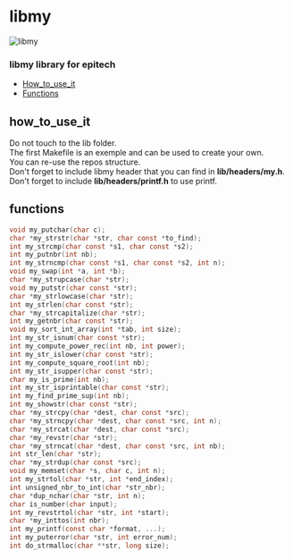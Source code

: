 # libmy

![libmy](https://github.com/user-attachments/assets/e0a0878f-5671-4609-9a10-0d61556f381e)

### libmy library for epitech

* [How_to_use_it](#how_to_use_it)
* [Functions](#functions)

## how_to_use_it
Do not touch to the lib folder.</br>
The first Makefile is an exemple and can be used to create your own.</br>
You can re-use the repos structure.</br>
Don't forget to include libmy header that you can find in __lib/headers/my.h__.</br>
Don't forget to include __lib/headers/printf.h__ to use printf.

## functions
```c
void my_putchar(char c);
char *my_strstr(char *str, char const *to_find);
int my_strcmp(char const *s1, char const *s2);
int my_putnbr(int nb);
int my_strncmp(char const *s1, char const *s2, int n);
void my_swap(int *a, int *b);
char *my_strupcase(char *str);
void my_putstr(char const *str);
char *my_strlowcase(char *str);
int my_strlen(char const *str);
char *my_strcapitalize(char *str);
int my_getnbr(char const *str);
void my_sort_int_array(int *tab, int size);
int my_str_isnum(char const *str);
int my_compute_power_rec(int nb, int power);
int my_str_islower(char const *str);
int my_compute_square_root(int nb);
int my_str_isupper(char const *str);
char my_is_prime(int nb);
int my_str_isprintable(char const *str);
int my_find_prime_sup(int nb);
int my_showstr(char const *str);
char *my_strcpy(char *dest, char const *src);
char *my_strncpy(char *dest, char const *src, int n);
char *my_strcat(char *dest, char const *src);
char *my_revstr(char *str);
char *my_strncat(char *dest, char const *src, int nb);
int str_len(char *str);
char *my_strdup(char const *src);
void my_memset(char *s, char c, int n);
int my_strtol(char *str, int *end_index);
int unsigned_nbr_to_int(char *str_nbr);
char *dup_nchar(char *str, int n);
char is_number(char input);
int my_revstrtol(char *str, int *start);
char *my_inttos(int nbr);
int my_printf(const char *format, ...);
int my_puterror(char *str, int error_num);
int do_strmalloc(char **str, long size);
```

